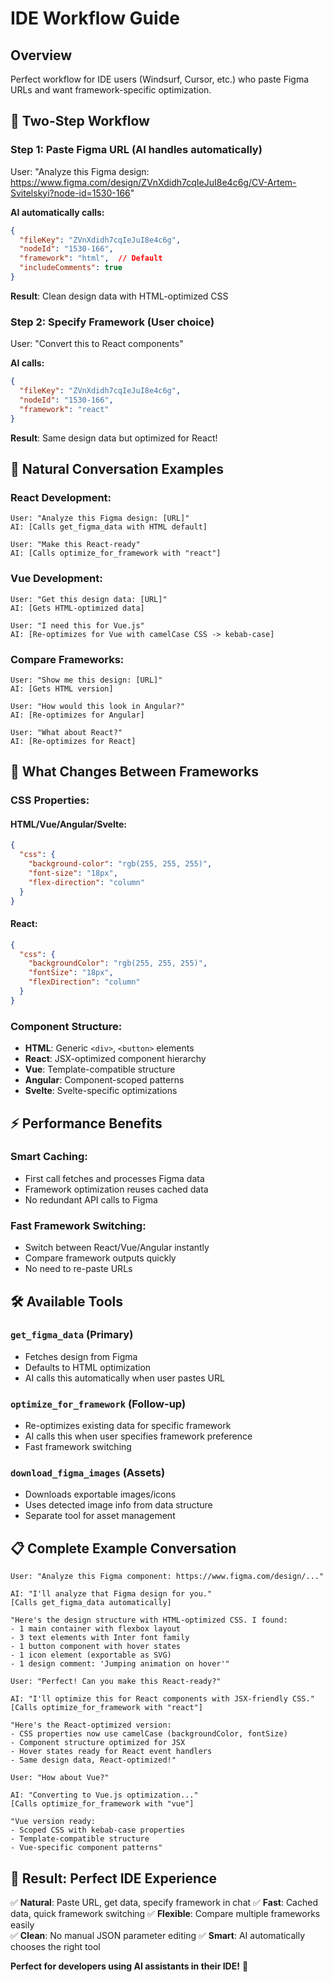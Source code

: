# IDE Workflow Guide

## Overview

Perfect workflow for IDE users (Windsurf, Cursor, etc.) who paste Figma URLs and want framework-specific optimization.

## 🚀 **Two-Step Workflow**

### **Step 1: Paste Figma URL** (AI handles automatically)
User: "Analyze this Figma design: https://www.figma.com/design/ZVnXdidh7cqIeJuI8e4c6g/CV-Artem-Svitelskyi?node-id=1530-166"

**AI automatically calls:**
```json
{
  "fileKey": "ZVnXdidh7cqIeJuI8e4c6g",
  "nodeId": "1530-166", 
  "framework": "html",  // Default
  "includeComments": true
}
```

**Result**: Clean design data with HTML-optimized CSS

### **Step 2: Specify Framework** (User choice)
User: "Convert this to React components"

**AI calls:**
```json
{
  "fileKey": "ZVnXdidh7cqIeJuI8e4c6g",
  "nodeId": "1530-166",
  "framework": "react"
}
```

**Result**: Same design data but optimized for React!

## 💬 **Natural Conversation Examples**

### **React Development:**
```
User: "Analyze this Figma design: [URL]"
AI: [Calls get_figma_data with HTML default]

User: "Make this React-ready"
AI: [Calls optimize_for_framework with "react"]
```

### **Vue Development:**
```
User: "Get this design data: [URL]"
AI: [Gets HTML-optimized data]

User: "I need this for Vue.js"
AI: [Re-optimizes for Vue with camelCase CSS -> kebab-case]
```

### **Compare Frameworks:**
```
User: "Show me this design: [URL]"
AI: [Gets HTML version]

User: "How would this look in Angular?"
AI: [Re-optimizes for Angular]

User: "What about React?"
AI: [Re-optimizes for React]
```

## 🎯 **What Changes Between Frameworks**

### **CSS Properties:**

#### **HTML/Vue/Angular/Svelte:**
```json
{
  "css": {
    "background-color": "rgb(255, 255, 255)",
    "font-size": "18px",
    "flex-direction": "column"
  }
}
```

#### **React:**
```json
{
  "css": {
    "backgroundColor": "rgb(255, 255, 255)", 
    "fontSize": "18px",
    "flexDirection": "column"
  }
}
```

### **Component Structure:**
- **HTML**: Generic `<div>`, `<button>` elements
- **React**: JSX-optimized component hierarchy
- **Vue**: Template-compatible structure  
- **Angular**: Component-scoped patterns
- **Svelte**: Svelte-specific optimizations

## ⚡ **Performance Benefits**

### **Smart Caching:**
- First call fetches and processes Figma data
- Framework optimization reuses cached data
- No redundant API calls to Figma

### **Fast Framework Switching:**
- Switch between React/Vue/Angular instantly
- Compare framework outputs quickly
- No need to re-paste URLs

## 🛠 **Available Tools**

### **`get_figma_data`** (Primary)
- Fetches design from Figma
- Defaults to HTML optimization
- AI calls this automatically when user pastes URL

### **`optimize_for_framework`** (Follow-up)
- Re-optimizes existing data for specific framework
- AI calls this when user specifies framework preference
- Fast framework switching

### **`download_figma_images`** (Assets)
- Downloads exportable images/icons
- Uses detected image info from data structure
- Separate tool for asset management

## 📋 **Complete Example Conversation**

```
User: "Analyze this Figma component: https://www.figma.com/design/..."

AI: "I'll analyze that Figma design for you."
[Calls get_figma_data automatically]

"Here's the design structure with HTML-optimized CSS. I found:
- 1 main container with flexbox layout
- 3 text elements with Inter font family  
- 1 button component with hover states
- 1 icon element (exportable as SVG)
- 1 design comment: 'Jumping animation on hover'"

User: "Perfect! Can you make this React-ready?"

AI: "I'll optimize this for React components with JSX-friendly CSS."
[Calls optimize_for_framework with "react"]

"Here's the React-optimized version:
- CSS properties now use camelCase (backgroundColor, fontSize)
- Component structure optimized for JSX
- Hover states ready for React event handlers
- Same design data, React-optimized!"

User: "How about Vue?"

AI: "Converting to Vue.js optimization..."
[Calls optimize_for_framework with "vue"]

"Vue version ready:
- Scoped CSS with kebab-case properties
- Template-compatible structure
- Vue-specific component patterns"
```

## 🎉 **Result: Perfect IDE Experience**

✅ **Natural**: Paste URL, get data, specify framework in chat
✅ **Fast**: Cached data, quick framework switching
✅ **Flexible**: Compare multiple frameworks easily  
✅ **Clean**: No manual JSON parameter editing
✅ **Smart**: AI automatically chooses the right tool

**Perfect for developers using AI assistants in their IDE!** 🚀 